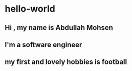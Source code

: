 # hello-world

## Hi , my name is Abdullah Mohsen 
## I'm a software engineer
## my first and lovely hobbies is football 
